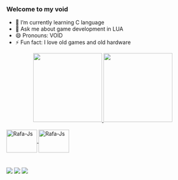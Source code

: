 ### Welcome to my void

- 🌱 I’m currently learning C language
- 💬 Ask me about game development in LUA
- 😄 Pronouns: VOID
- ⚡ Fun fact: I love old games and old hardware

<div align="center">
  <a href="https://github.com/rafaballerini">
  <img height="180em" src="https://github-readme-stats.vercel.app/api?username=ATSxp&show_icons=true&theme=radical&include_all_commits=true&count_private=true"/>
  <img height="180em" src="https://github-readme-stats.vercel.app/api/top-langs/?username=ATSxp&layout=compact&langs_count=7&theme=radical"/>
</div>
  
<div style="display: inline_block"><br>
  <img align="center" alt="Rafa-Js" height="60" width="80" src="https://cdn.jsdelivr.net/gh/devicons/devicon/icons/lua/lua-plain-wordmark.svg">
  <img align="center" alt="Rafa-Js" height="60" width="80" src="https://cdn.jsdelivr.net/gh/devicons/devicon/icons/c/c-original.svg">  
</div>
  
#
  
<div>
  <a href = https://twitter.com/ATS_xp target = "_blank"><img src = "https://img.shields.io/badge/Twitter-1DA1F2?style=for-the-badge&logo=twitter&logoColor=white" target ="_blank"></a>
  <a href = https://atsxp.itch.io target = "_blank"><img src = "https://img.shields.io/badge/Itch.io-FA5C5C?style=for-the-badge&logo=itchdotio&logoColor=white" target ="_blank"></a>
  <a href = https://www.lua.org target = "_blank"><img src = "https://img.shields.io/badge/Lua-2C2D72?style=for-the-badge&logo=lua&logoColor=white" target ="_blank"></a>
</div>
